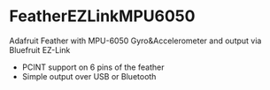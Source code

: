 # FeatherEZLinkMPU6050
Adafruit Feather with MPU-6050 Gyro&amp;Accelerometer and output via Bluefruit EZ-Link
- PCINT support on 6 pins of the feather
- Simple output over USB or Bluetooth
